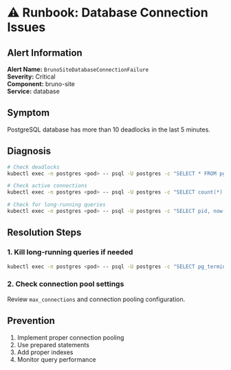 # ⚠️ Runbook: Database Connection Issues

## Alert Information

**Alert Name:** `BrunoSiteDatabaseConnectionFailure`  
**Severity:** Critical  
**Component:** bruno-site  
**Service:** database

## Symptom

PostgreSQL database has more than 10 deadlocks in the last 5 minutes.

## Diagnosis

```bash
# Check deadlocks
kubectl exec -n postgres <pod> -- psql -U postgres -c "SELECT * FROM pg_stat_database WHERE datname='bruno_site';"

# Check active connections
kubectl exec -n postgres <pod> -- psql -U postgres -c "SELECT count(*) FROM pg_stat_activity;"

# Check for long-running queries
kubectl exec -n postgres <pod> -- psql -U postgres -c "SELECT pid, now() - pg_stat_activity.query_start AS duration, query FROM pg_stat_activity WHERE state = 'active' ORDER BY duration DESC;"
```

## Resolution Steps

### 1. Kill long-running queries if needed

```bash
kubectl exec -n postgres <pod> -- psql -U postgres -c "SELECT pg_terminate_backend(pid) FROM pg_stat_activity WHERE state = 'active' AND now() - pg_stat_activity.query_start > interval '5 minutes';"
```

### 2. Check connection pool settings

Review `max_connections` and connection pooling configuration.

## Prevention

1. Implement proper connection pooling
2. Use prepared statements
3. Add proper indexes
4. Monitor query performance

